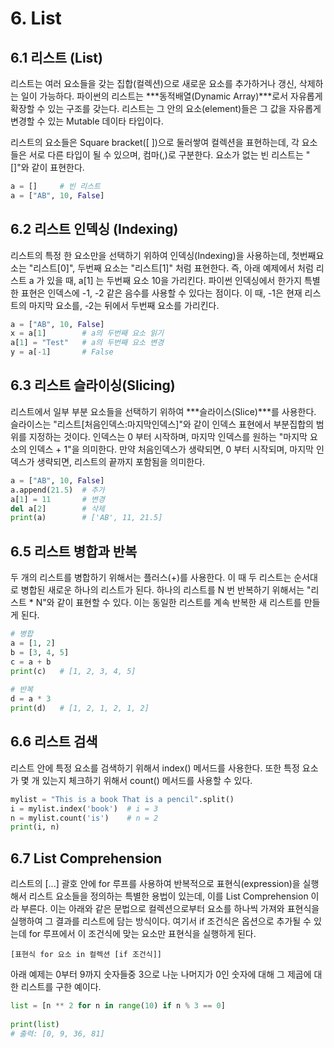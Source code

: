 # 6. List

## 6.1 리스트 (List)
리스트는 여러 요소들을 갖는 집합(컬렉션)으로 새로운 요소를 추가하거나 갱신, 삭제하는 일이 가능하다. 파이썬의 리스트는 ***동적배열(Dynamic Array)***로서 자유롭게 확장할 수 있는 구조를 갖는다. 리스트는 그 안의 요소(element)들은 그 값을 자유롭게 변경할 수 있는 Mutable 데이타 타입이다.

리스트의 요소들은 Square bracket([ ])으로 둘러쌓여 컬렉션을 표현하는데, 각 요소들은 서로 다른 타입이 될 수 있으며, 컴마(,)로 구분한다. 요소가 없는 빈 리스트는 "[]"와 같이 표현한다.

```python
a = []     # 빈 리스트
a = ["AB", 10, False]
```

## 6.2 리스트 인덱싱 (Indexing)
리스트의 특정 한 요소만을 선택하기 위하여 인덱싱(Indexing)을 사용하는데, 첫번째요소는 "리스트[0]", 두번째 요소는 "리스트[1]" 처럼 표현한다. 즉, 아래 예제에서 처럼 리스트 a 가 있을 때, a[1] 는 두번째 요소 10을 가리킨다. 파이썬 인덱싱에서 한가지 특별한 표현은 인덱스에 -1, -2 같은 음수를 사용할 수 있다는 점이다. 이 때, -1은 현재 리스트의 마지막 요소를, -2는 뒤에서 두번째 요소를 가리킨다.

```python
a = ["AB", 10, False]
x = a[1]        # a의 두번째 요소 읽기
a[1] = "Test"   # a의 두번째 요소 변경
y = a[-1]       # False
```

## 6.3 리스트 슬라이싱(Slicing)
리스트에서 일부 부분 요소들을 선택하기 위하여 ***슬라이스(Slice)***를 사용한다. 슬라이스는 "리스트[처음인덱스:마지막인덱스]"와 같이 인덱스 표현에서 부분집합의 범위를 지정하는 것이다. 인덱스는 0 부터 시작하며, 마지막 인덱스를 원하는 "마지막 요소의 인덱스 + 1"을 의미한다. 만약 처음인덱스가 생략되면, 0 부터 시작되며, 마지막 인덱스가 생략되면, 리스트의 끝까지 포함됨을 의미한다.

```python
a = ["AB", 10, False]
a.append(21.5)  # 추가
a[1] = 11       # 변경
del a[2]        # 삭제
print(a)        # ['AB', 11, 21.5]
```

## 6.5 리스트 병합과 반복
두 개의 리스트를 병합하기 위해서는 플러스(+)를 사용한다. 이 때 두 리스트는 순서대로 병합된 새로운 하나의 리스트가 된다. 하나의 리스트를 N 번 반복하기 위해서는 "리스트 * N"와 같이 표현할 수 있다. 이는 동일한 리스트를 계속 반복한 새 리스트를 만들게 된다.

```python
# 병합
a = [1, 2]
b = [3, 4, 5]
c = a + b
print(c)   # [1, 2, 3, 4, 5]
 
# 반복
d = a * 3
print(d)   # [1, 2, 1, 2, 1, 2]
```

## 6.6 리스트 검색
리스트 안에 특정 요소를 검색하기 위해서 index() 메서드를 사용한다. 또한 특정 요소가 몇 개 있는지 체크하기 위해서 count() 메서드를 사용할 수 있다.

```python
mylist = "This is a book That is a pencil".split()
i = mylist.index('book')  # i = 3
n = mylist.count('is')    # n = 2
print(i, n)
```

## 6.7 List Comprehension
리스트의 [...] 괄호 안에 for 루프를 사용하여 반복적으로 표현식(expression)을 실행해서 리스트 요소들을 정의하는 특별한 용법이 있는데, 이를 List Comprehension 이라 부른다. 이는 아래와 같은 문법으로 컬렉션으로부터 요소를 하나씩 가져와 표현식을 실행하여 그 결과를 리스트에 담는 방식이다. 여기서 if 조건식은 옵션으로 추가될 수 있는데 for 루프에서 이 조건식에 맞는 요소만 표현식을 실행하게 된다.

```
[표현식 for 요소 in 컬렉션 [if 조건식]]
```

아래 예제는 0부터 9까지 숫자들중 3으로 나눈 나머지가 0인 숫자에 대해 그 제곱에 대한 리스트를 구한 예이다.

```python
list = [n ** 2 for n in range(10) if n % 3 == 0]
 
print(list)
# 출력: [0, 9, 36, 81]
```